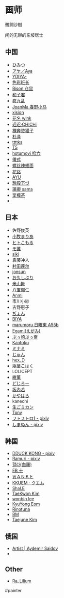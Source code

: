 # 画师

鵜飼沙樹

闲的无聊的东坡居士

## 中国

- [ひみつ](https://twitter.com/hi_mi_tsu_2)
- [アヤ／Aya](https://www.pixiv.net/users/3728486/artworks) 
- [YDIYA-](https://weibo.com/YDIYA) 
- [色彩班长](https://weibo.com/n/%E8%89%B2%E5%BD%A9%E7%8F%AD%E9%95%BF) 
- [Bison 仓鼠](https://weibo.com/u/1731549793)
- [和子君](https://weibo.com/u/2264501470) 
- [疯九乱](https://weibo.com/u/7292155347)
- [JoanMa 春野小马](https://weibo.com/u/2386943640) 
- [xision](https://weibo.com/xision)
- [花名 wink](https://weibo.com/u/6394253791)
- [迟迟·CHICHi](https://weibo.com/u/5748383382)
- [裸奔烫猫子](https://weibo.com/u/2710448195)
- [杉泽](https://weibo.com/yourviki) 
- [ttttks](https://weibo.com/u/6424352339) 
- [T5](https://twitter.com/thornsdance)
- [hotumoyi 拾六](https://twitter.com/hitomio16)
- [儀式](https://www.pixiv.net/users/16275159/artworks)
- [螺丝辣翅面](https://weibo.com/u/5329902398?is_all=1)
- [花铭](https://space.bilibili.com/19916355)
- [AYU](https://www.artstation.com/ayu-cn) 
- [玲殿下づ](https://space.bilibili.com/352832555?spm_id_from=333.337.0.0) 
- [璃卿 sama](https://space.bilibili.com/9098272)
- [栗樺茶](https://twitter.com/kurii89800727)
- 
## 日本

- 佐野俊英
- [小牧まりあ](https://twitter.com/maria_komaki)
- [ヒトこもる](https://twitter.com/Hitoimim)
- [モ誰](https://twitter.com/jeonghee1414)
- [siki](https://twitter.com/chyoellll) 
- 袁藤冲人
- [村田莲尔](https://www.pseweb.com/)
- [jonsun](https://www.pixiv.net/users/60182)
- [お久しぶり](https://twitter.com/imlllsn)
- [米山舞](https://twitter.com/yoneyamai) 
- [八宝備仁](https://twitter.com/HAPPOBIJIN)
- [Anmi](https://www.pixiv.net/users/212801) 
- 市川小紗 
- 吉野恵子
- [ぢょん](https://twitter.com/nonohara_dyon3/media)
- [BIYA](https://www.pixiv.net/users/59275588/artworks)
- [marumoru 日曜東 A55b](https://www.pixiv.net/users/4655878)
- [Egami(えがみ)](https://twitter.com/Egami_Mal)
- [ぷぅ崎ぷぅ奈](https://twitter.com/punopupupu)
- [Kantoku](https://www.pixiv.net/users/1565632) 
- [ミナミ](https://twitter.com/minamichando_jo)
- [じゅん](https://twitter.com/navigavi)
- [hex_D](https://www.pixiv.net/users/56018056)
- [庵葉こはく](https://twitter.com/kohaku_anba3) 
- LOLICEPT
- [紺菓](https://twitter.com/kon_ka827)
- [どじろー](https://twitter.com/doji_ro)
- [坂內若](https://twitter.com/sakauchi0)
- [かやはら](https://twitter.com/kaya7hara) 
- kanechi
- [生ごミカン](https://twitter.com/nmgmkn)
- [Tony](https://zh.wikipedia.org/wiki/Tony_(%E6%8F%92%E7%95%AB%E5%AE%B6))
- [フトストロ1 - pixiv](https://www.pixiv.net/users/77465110)
- [しまぬん - pixiv](https://www.pixiv.net/users/10678011)


## 韩国

- [DDUCK KONG - pixiv](https://www.pixiv.net/users/17178734)
- [Ramuri - pixiv](https://www.pixiv.net/users/27965946)
- [혈라(血羅)](https://www.pixiv.net/users/3842786)
- [EB 十](https://twitter.com/ebkim00)
- [￦ＡＮＫＥ](https://twitter.com/Classic_W_)
- [KKUEMㆍクエム](https://twitter.com/kkuem)
- [Shal.E](https://www.pixiv.net/users/10705197)
- [TaeKwon Kim](https://taekwonkim.artstation.com/) 
- [wonbin lee](https://lwbv2001.artstation.com/)
- [KyuYong Eom](https://kyuyongeom.artstation.com/)
- [Rinotuna](https://mobile.twitter.com/rinotuna)
- [BM](https://twitter.com/BM94199) 
- [Taejune Kim](https://taejune.artstation.com/)

## 俄国

- [Artist | Aydemir Saidov](http://www.aydemirsaidov.com/en/artist)
- 
## Other

- [Ra_Lilium](https://twitter.com/lilium_ra)



#painter
